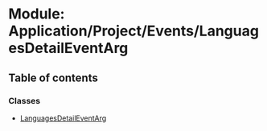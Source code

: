 # Module: Application/Project/Events/LanguagesDetailEventArg

## Table of contents

### Classes

- [LanguagesDetailEventArg](../wiki/Application.Project.Events.LanguagesDetailEventArg.LanguagesDetailEventArg)
